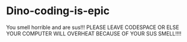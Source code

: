 # Dino-coding-is-epic
You smell horrible
and are sus!!!
PLEASE LEAVE CODESPACE OR ELSE YOUR COMPUTER WILL OVERHEAT BECAUSE OF YOUR SUS SMELL!!!!